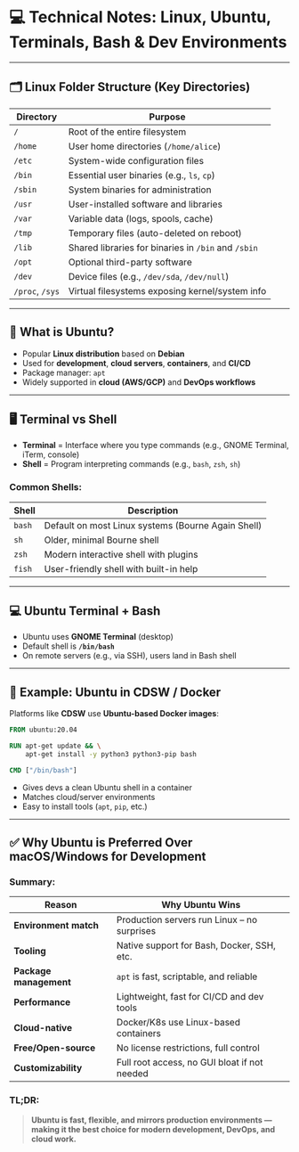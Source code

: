 # 💻 Technical Notes: Linux, Ubuntu, Terminals, Bash & Dev Environments

---

## 🗂️ Linux Folder Structure (Key Directories)

| Directory | Purpose |
|----------|---------|
| `/` | Root of the entire filesystem |
| `/home` | User home directories (`/home/alice`) |
| `/etc` | System-wide configuration files |
| `/bin` | Essential user binaries (e.g., `ls`, `cp`) |
| `/sbin` | System binaries for administration |
| `/usr` | User-installed software and libraries |
| `/var` | Variable data (logs, spools, cache) |
| `/tmp` | Temporary files (auto-deleted on reboot) |
| `/lib` | Shared libraries for binaries in `/bin` and `/sbin` |
| `/opt` | Optional third-party software |
| `/dev` | Device files (e.g., `/dev/sda`, `/dev/null`) |
| `/proc`, `/sys` | Virtual filesystems exposing kernel/system info |

---

## 🐧 What is Ubuntu?

- Popular **Linux distribution** based on **Debian**
- Used for **development**, **cloud servers**, **containers**, and **CI/CD**
- Package manager: `apt`
- Widely supported in **cloud (AWS/GCP)** and **DevOps workflows**

---

## 🖥️ Terminal vs Shell

- **Terminal** = Interface where you type commands (e.g., GNOME Terminal, iTerm, console)
- **Shell** = Program interpreting commands (e.g., `bash`, `zsh`, `sh`)

### Common Shells:
| Shell | Description |
|-------|-------------|
| `bash` | Default on most Linux systems (Bourne Again Shell) |
| `sh` | Older, minimal Bourne shell |
| `zsh` | Modern interactive shell with plugins |
| `fish` | User-friendly shell with built-in help |

---

## 💻 Ubuntu Terminal + Bash

- Ubuntu uses **GNOME Terminal** (desktop)
- Default shell is **`/bin/bash`**
- On remote servers (e.g., via SSH), users land in Bash shell

---

## 🐳 Example: Ubuntu in CDSW / Docker

Platforms like **CDSW** use **Ubuntu-based Docker images**:

```Dockerfile
FROM ubuntu:20.04

RUN apt-get update && \
    apt-get install -y python3 python3-pip bash

CMD ["/bin/bash"]
````

* Gives devs a clean Ubuntu shell in a container
* Matches cloud/server environments
* Easy to install tools (`apt`, `pip`, etc.)

---

## ✅ Why Ubuntu is Preferred Over macOS/Windows for Development

### Summary:

| Reason                 | Why Ubuntu Wins                              |
| ---------------------- | -------------------------------------------- |
| **Environment match**  | Production servers run Linux – no surprises  |
| **Tooling**            | Native support for Bash, Docker, SSH, etc.   |
| **Package management** | `apt` is fast, scriptable, and reliable      |
| **Performance**        | Lightweight, fast for CI/CD and dev tools    |
| **Cloud-native**       | Docker/K8s use Linux-based containers        |
| **Free/Open-source**   | No license restrictions, full control        |
| **Customizability**    | Full root access, no GUI bloat if not needed |

### TL;DR:

> **Ubuntu is fast, flexible, and mirrors production environments — making it the best choice for modern development, DevOps, and cloud work.**


